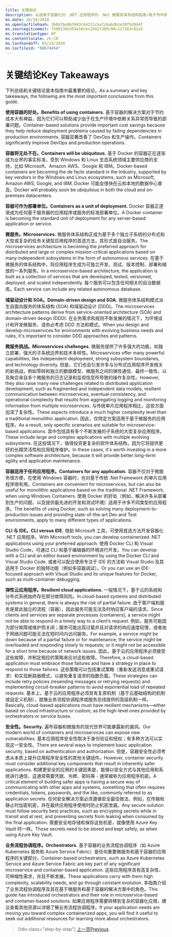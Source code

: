 ```yaml
---
title: 关键结论
description: 从适用于容器化的 .NET 应用程序的 .Net 微服务体系结构指南/电子书中获取关键信息，以便快速了解在使用微服务体系结构时涉及的高级问题，如优缺点、用于设计和开发的 DDD 模式，以及复原能力、安全性和业务流程协调程序的使用。
ms.date: 10/19/2018
ms.openlocfilehash: 3b8b7be9b3903c64221cba7c6abdb1e38f5d944f
ms.sourcegitcommit: 7588136e355e10cbc2582f389c90c127363c02a5
ms.translationtype: HT
ms.contentlocale: zh-CN
ms.lasthandoff: 03/14/2020
ms.locfileid: "68674454"
---
```

# <a name="key-takeaways"></a><span data-ttu-id="596b9-103">关键结论</span><span class="sxs-lookup"><span data-stu-id="596b9-103">Key Takeaways</span></span>

<span data-ttu-id="596b9-104">下列总结和关键结论是本指南中最重要的结论。</span><span class="sxs-lookup"><span data-stu-id="596b9-104">As a summary and key takeaways, the following are the most important conclusions from this guide.</span></span>

<span data-ttu-id="596b9-105">**使用容器的好处。**</span><span class="sxs-lookup"><span data-stu-id="596b9-105">**Benefits of using containers.**</span></span> <span data-ttu-id="596b9-106">基于容器的解决方案对于节约成本大有裨益，因为它们可以帮助减少由于在生产环境中依赖关系异常而导致的部署问题。</span><span class="sxs-lookup"><span data-stu-id="596b9-106">Container-based solutions provide important cost savings because they help reduce deployment problems caused by failing dependencies in production environments.</span></span> <span data-ttu-id="596b9-107">容器显著改善了 DevOps 和生产操作。</span><span class="sxs-lookup"><span data-stu-id="596b9-107">Containers significantly improve DevOps and production operations.</span></span>

<span data-ttu-id="596b9-108">**容器将无处不在。**</span><span class="sxs-lookup"><span data-stu-id="596b9-108">**Containers will be ubiquitous.**</span></span> <span data-ttu-id="596b9-109">基于 Docker 的容器正在逐渐成为业界的事实标准，受到 Windows 和 Linux 生态系统领域主要供应商的支持，比如 Microsoft、Amazon AWS、Google 和 IBM。</span><span class="sxs-lookup"><span data-stu-id="596b9-109">Docker-based containers are becoming the de facto standard in the industry, supported by key vendors in the Windows and Linux ecosystems, such as Microsoft, Amazon AWS, Google, and IBM.</span></span> <span data-ttu-id="596b9-110">Docker 可能会很快在云和本地的数据中心普及。</span><span class="sxs-lookup"><span data-stu-id="596b9-110">Docker will probably soon be ubiquitous in both the cloud and on-premises datacenters.</span></span>

<span data-ttu-id="596b9-111">**容器可作为部署单位。**</span><span class="sxs-lookup"><span data-stu-id="596b9-111">**Containers as a unit of deployment.**</span></span> <span data-ttu-id="596b9-112">Docker 容器正逐渐成为任何基于服务器的应用程序或服务的标准部署单位。</span><span class="sxs-lookup"><span data-stu-id="596b9-112">A Docker container is becoming the standard unit of deployment for any server-based application or service.</span></span>

<span data-ttu-id="596b9-113">**微服务。**</span><span class="sxs-lookup"><span data-stu-id="596b9-113">**Microservices.**</span></span> <span data-ttu-id="596b9-114">微服务体系结构正成为基于多个独立子系统的分布式和大型或复杂的任务关键型应用程序的首选方法，其形式是自治服务。</span><span class="sxs-lookup"><span data-stu-id="596b9-114">The microservices architecture is becoming the preferred approach for distributed and large or complex mission-critical applications based on many independent subsystems in the form of autonomous services.</span></span> <span data-ttu-id="596b9-115">在基于微服务的体系结构中，将应用程序生成为可独立开发、测试、版本控制、部署和缩放的一系列服务。</span><span class="sxs-lookup"><span data-stu-id="596b9-115">In a microservice-based architecture, the application is built as a collection of services that are developed, tested, versioned, deployed, and scaled independently.</span></span> <span data-ttu-id="596b9-116">每个服务可以包含任何相关的自治数据库。</span><span class="sxs-lookup"><span data-stu-id="596b9-116">Each service can include any related autonomous database.</span></span>

<span data-ttu-id="596b9-117">**域驱动设计和 SOA。**</span><span class="sxs-lookup"><span data-stu-id="596b9-117">**Domain-driven design and SOA.**</span></span> <span data-ttu-id="596b9-118">微服务体系结构模式派生自面向服务的体系结构 (SOA) 和域驱动设计 (DDD)。</span><span class="sxs-lookup"><span data-stu-id="596b9-118">The microservices architecture patterns derive from service-oriented architecture (SOA) and domain-driven design (DDD).</span></span> <span data-ttu-id="596b9-119">在业务需求和规则不断发展的情况下，为环境设计和开发微服务，请务必考虑 DDD 方法和模式。</span><span class="sxs-lookup"><span data-stu-id="596b9-119">When you design and develop microservices for environments with evolving business needs and rules, it's important to consider DDD approaches and patterns.</span></span>

<span data-ttu-id="596b9-120">**微服务挑战。**</span><span class="sxs-lookup"><span data-stu-id="596b9-120">**Microservices challenges.**</span></span> <span data-ttu-id="596b9-121">微服务提供了许多强大的功能，如独立部署、强大的子系统边界和技术多样性。</span><span class="sxs-lookup"><span data-stu-id="596b9-121">Microservices offer many powerful capabilities, like independent deployment, strong subsystem boundaries, and technology diversity.</span></span> <span data-ttu-id="596b9-122">但是，它们也会引发许多与分布式应用程序开发相关的新挑战，例如零碎和独立的数据模型、微服务之间的弹性通信、最终一致性，以及聚合来自多个微服务的日志记录和监视信息所导致的操作复杂性。</span><span class="sxs-lookup"><span data-stu-id="596b9-122">However, they also raise many new challenges related to distributed application development, such as fragmented and independent data models, resilient communication between microservices, eventual consistency, and operational complexity that results from aggregating logging and monitoring information from multiple microservices.</span></span> <span data-ttu-id="596b9-123">与传统单片应用程序相比，这些方面加深了复杂性。</span><span class="sxs-lookup"><span data-stu-id="596b9-123">These aspects introduce a much higher complexity level than a traditional monolithic application.</span></span> <span data-ttu-id="596b9-124">因此，仅特定方案适用于基于微服务的应用程序。</span><span class="sxs-lookup"><span data-stu-id="596b9-124">As a result, only specific scenarios are suitable for microservice-based applications.</span></span> <span data-ttu-id="596b9-125">其中包括具有多个不断发展的子系统的大型复杂应用程序。</span><span class="sxs-lookup"><span data-stu-id="596b9-125">These include large and complex applications with multiple evolving subsystems.</span></span> <span data-ttu-id="596b9-126">在这些情况下，值得投资更复杂的软件体系结构，因为它将提供更好的长期灵活性和应用程序维护。</span><span class="sxs-lookup"><span data-stu-id="596b9-126">In these cases, it's worth investing in a more complex software architecture, because it will provide better long-term agility and application maintenance.</span></span>

<span data-ttu-id="596b9-127">**容器适用于任何应用程序。**</span><span class="sxs-lookup"><span data-stu-id="596b9-127">**Containers for any application.**</span></span> <span data-ttu-id="596b9-128">容器不仅对于微服务很方便，在使用 Windows 容器时，也对基于传统 .Net Framework 的单片应用程序很有用。</span><span class="sxs-lookup"><span data-stu-id="596b9-128">Containers are convenient for microservices, but can also be useful for monolithic applications based on the traditional .NET Framework, when using Windows Containers.</span></span> <span data-ttu-id="596b9-129">使用 Docker 的好处（例如，解决许多从部署到生产的问题，以及提供最先进的开发和测试环境）适用于许多不同类型的应用程序。</span><span class="sxs-lookup"><span data-stu-id="596b9-129">The benefits of using Docker, such as solving many deployment-to-production issues and providing state-of-the-art Dev and Test environments, apply to many different types of applications.</span></span>

<span data-ttu-id="596b9-130">**CLI 与 IDE。**</span><span class="sxs-lookup"><span data-stu-id="596b9-130">**CLI versus IDE.**</span></span> <span data-ttu-id="596b9-131">借助 Microsoft 工具，可使用首选方法开发容器化 .NET 应用程序。</span><span class="sxs-lookup"><span data-stu-id="596b9-131">With Microsoft tools, you can develop containerized .NET applications using your preferred approach.</span></span> <span data-ttu-id="596b9-132">使用 Docker CLI 和 Visual Studio Code，可通过 CLI 和基于编辑器的环境进行开发。</span><span class="sxs-lookup"><span data-stu-id="596b9-132">You can develop with a CLI and an editor-based environment by using the Docker CLI and Visual Studio Code.</span></span> <span data-ttu-id="596b9-133">或者可以配合使用专注于 IDE 的方法和 Visual Studio 及其适用于 Docker 的独特功能（例如多容器调试）。</span><span class="sxs-lookup"><span data-stu-id="596b9-133">Or you can use an IDE-focused approach with Visual Studio and its unique features for Docker, such as multi-container debugging.</span></span>

<span data-ttu-id="596b9-134">**弹性云应用程序。**</span><span class="sxs-lookup"><span data-stu-id="596b9-134">**Resilient cloud applications.**</span></span> <span data-ttu-id="596b9-135">一般情况下，基于云的系统和分布式系统始终存在部分故障风险。</span><span class="sxs-lookup"><span data-stu-id="596b9-135">In cloud-based systems and distributed systems in general, there is always the risk of partial failure.</span></span> <span data-ttu-id="596b9-136">由于客户端和服务是彼此独立的流程（容器），因此服务可能无法及时响应客户端的请求。</span><span class="sxs-lookup"><span data-stu-id="596b9-136">Since clients and services are separate processes (containers), a service might not be able to respond in a timely way to a client’s request.</span></span> <span data-ttu-id="596b9-137">例如，服务可能因为部分故障或维护而关闭；服务可能出现过载并且对请求的响应速度较慢，或者由于网络问题可能无法在短时间内访问服务。</span><span class="sxs-lookup"><span data-stu-id="596b9-137">For example, a service might be down because of a partial failure or for maintenance; the service might be overloaded and responding slowly to requests; or it might not be accessible for a short time because of network issues.</span></span> <span data-ttu-id="596b9-138">因此，基于云的应用程序必须接受这些故障，并制定相应的策略来应对这些故障。</span><span class="sxs-lookup"><span data-stu-id="596b9-138">Therefore, a cloud-based application must embrace those failures and have a strategy in place to respond to those failures.</span></span> <span data-ttu-id="596b9-139">这些策略可以包括重试策略（重新发送消息或重试请求）和实现断路器模式，以避免重复请求的指数负载。</span><span class="sxs-lookup"><span data-stu-id="596b9-139">These strategies can include retry policies (resending messages or retrying requests) and implementing circuit-breaker patterns to avoid exponential load of repeated requests.</span></span> <span data-ttu-id="596b9-140">基本上，基于云的应用程序必须具有复原机制（基于云基础结构的机制或自定义机制），就像业务流程协调程序或服务总线提供的高级机制一样。</span><span class="sxs-lookup"><span data-stu-id="596b9-140">Basically, cloud-based applications must have resilient mechanisms—either based on cloud infrastructure or custom, as the high-level ones provided by  orchestrators or service buses.</span></span>

<span data-ttu-id="596b9-141">**安全性。**</span><span class="sxs-lookup"><span data-stu-id="596b9-141">**Security.**</span></span> <span data-ttu-id="596b9-142">遍布容器和微服务的现代世界可能暴露新的漏洞。</span><span class="sxs-lookup"><span data-stu-id="596b9-142">Our modern world of containers and microservices can expose new vulnerabilities.</span></span> <span data-ttu-id="596b9-143">基本应用程序安全性取决于身份验证和授权；有多种方法可以实现这一安全性。</span><span class="sxs-lookup"><span data-stu-id="596b9-143">There are several ways to implement basic application security, based on authentication and authorization.</span></span> <span data-ttu-id="596b9-144">但是，容器安全性必须考虑从本质上提升应用程序安全性的其他关键组件。</span><span class="sxs-lookup"><span data-stu-id="596b9-144">However, container security must consider additional key components that result in inherently safer applications.</span></span> <span data-ttu-id="596b9-145">构建更安全的应用的关键因素是，能够以安全方式与其他应用和系统进行通信，这通常需要凭据、令牌、密码等 - 通常被称为应用程序机密。</span><span class="sxs-lookup"><span data-stu-id="596b9-145">A critical element of building safer apps is having a secure way of communicating with other apps and systems, something that often requires credentials, tokens, passwords, and the like, commonly referred to as application secrets.</span></span> <span data-ttu-id="596b9-146">任何安全解决方案必须遵循安全最佳做法，例如，在传输和静止时加密机密，并在最终应用程序使用时防止机密泄漏。</span><span class="sxs-lookup"><span data-stu-id="596b9-146">Any secure solution must follow security best practices, such as encrypting secrets while in transit and at rest, and preventing secrets from leaking when consumed by the final application.</span></span> <span data-ttu-id="596b9-147">需要安全地存储和保存这些机密，就像使用 Azure Key Vault 时一样。</span><span class="sxs-lookup"><span data-stu-id="596b9-147">Those secrets need to be stored and kept safely, as when using Azure Key Vault.</span></span>

<span data-ttu-id="596b9-148">**业务流程协调程序。**</span><span class="sxs-lookup"><span data-stu-id="596b9-148">**Orchestrators.**</span></span> <span data-ttu-id="596b9-149">基于容器的业务流程协调程序（如 Azure Kubernetes 服务和 Azure Service Fabric）是任何重要微服务和基于容器的应用程序的关键部分。</span><span class="sxs-lookup"><span data-stu-id="596b9-149">Container-based orchestrators, such as Azure Kubernetes Service and Azure Service Fabric are key part of any significant microservice and container-based application.</span></span> <span data-ttu-id="596b9-150">这些应用程序具有高复杂性、可伸缩性需求，并且不断发展。</span><span class="sxs-lookup"><span data-stu-id="596b9-150">These applications carry with them high complexity, scalability needs, and go through constant evolution.</span></span> <span data-ttu-id="596b9-151">本指南介绍了业务流程协调程序及其在基于微服务和基于容器的解决方案中的角色。</span><span class="sxs-lookup"><span data-stu-id="596b9-151">This guide has introduced orchestrators and their role in microservice-based and container-based solutions.</span></span> <span data-ttu-id="596b9-152">如果应用程序需要转移到复杂的容器化应用，建议查看其他资源以详细了解业务流程协调程序。</span><span class="sxs-lookup"><span data-stu-id="596b9-152">If your application needs are moving you toward complex containerized apps, you will find it useful to seek out additional resources for learning more about orchestrators.</span></span>

>[!div class="step-by-step"]
>[<span data-ttu-id="596b9-153">上一页</span><span class="sxs-lookup"><span data-stu-id="596b9-153">Previous</span></span>](secure-net-microservices-web-applications/azure-key-vault-protects-secrets.md)
